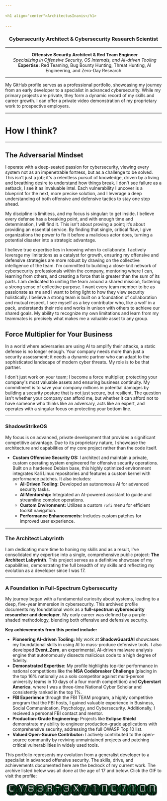 ```yaml
---

<h1 align="center">ArchitectusInanis</h1>

---
```


<h3 align="center">Cybersecurity Architect & Cybersecurity Research Scientist</h3>

---

<p align="center">
  <strong>Offensive Security Architect & Red Team Engineer</strong><br>
  <em>Specializing in Offensive Security, OS Internals, and AI-driven Tooling</em><br>
  <strong>Expertise:</strong> Red Teaming, Bug Bounty Hunting, Threat Hunting, AI Engineering, and Zero-Day Research
</p>

---

My GitHub profile serves as a professional portfolio, showcasing my journey from an early developer to a specialist in advanced cybersecurity. While my primary projects are private, they form a dynamic record of my skills and career growth. I can offer a private video demonstration of my proprietary work to prospective employers.

---

# How I think?

---

## The Adversarial Mindset

I operate with a deep-seated passion for cybersecurity, viewing every system not as an impenetrable fortress, but as a challenge to be solved. This isn't just a job; it's a relentless pursuit of knowledge, driven by a living and breathing desire to understand how things break. I don't see failure as a setback, I see it as invaluable intel. Each vulnerability I uncover is a blueprint for the next, more precise solution, and I leverage a deep understanding of both offensive and defensive tactics to stay one step ahead.

My discipline is limitless, and my focus is singular: to get inside. I believe every defense has a breaking point, and with enough time and determination, I will find it. This isn't about proving a point; it’s about providing an essential service. By finding that single, critical flaw, I give organizations the power to fix it before a malicious actor does, turning a potential disaster into a strategic advantage.

I believe true expertise lies in knowing when to collaborate. I actively leverage my limitations as a catalyst for growth, ensuring my offensive and defensive strategies are more robust by drawing on the collective intelligence of the team. I'm committed to building a close-knit network of cybersecurity professionals within the company, mentoring where I can, learning from others, and creating a force that is greater than the sum of its parts. I am dedicated to uniting the team around a shared mission, fostering a strong sense of collective purpose. I want every team member to be as passionate as me and I want to bring light to how they view security holistically. I believe a strong team is built on a foundation of collaboration and mutual respect. I see myself as a key contributor who, like a wolf in a pack, understands their role and works in unison with others to achieve our shared goals. My ability to recognize my own limitations and learn from my teammates is precisely what makes me a valuable asset to any group.

## Force Multiplier for Your Business

In a world where adversaries are using AI to amplify their attacks, a static defense is no longer enough. Your company needs more than just a security assessment; it needs a dynamic partner who can adapt to the sophisticated landscape of modern cyber threats. My role is to be that partner.

I don't just work on your team; I become a force multiplier, protecting your company's most valuable assets and ensuring business continuity. My commitment is to save your company millions in potential damages by building a security posture that is not just secure, but resilient. The question isn't whether your company can afford me, but whether it can afford not to have someone who thinks like an adversary, acts like an expert, and operates with a singular focus on protecting your bottom line.

---

### ShadowStrikeOS

My focus is on advanced, private development that provides a significant competitive advantage. Due to its proprietary nature, I showcase the architecture and capabilities of my core project rather than the code itself.

* **Custom Offensive Security OS:** I architect and maintain a private, custom operating system engineered for offensive security operations. Built on a hardened Debian base, this highly optimized environment integrates Kali Linux repositories and features a custom kernel with performance patches. It also includes:
    * **AI-Driven Tooling:** Developed an autonomous AI for advanced security tasks.
    * **AI Mentorship:** Integrated an AI-powered assistant to guide and streamline complex operations.
    * **Custom Environment:** Utilizes a custom `rofi` menu for efficient toolkit navigation.
    * **Performance Enhancements:** Includes custom patches for improved user experience.

---

### The Architect Labyrinth

I am dedicating more time to honing my skills and as a result, I've consolidated my expertise into a single, comprehensive public project: **The Architect Labyrinth**. This project serves as a definitive showcase of my capabilities, demonstrating the full breadth of my skills and reflecting my evolution as a developer since I was 17.

---

### A Foundation in Full-Spectrum Cybersecurity

My journey began with a fundamental curiosity about systems, leading to a deep, five-year immersion in cybersecurity. This archived profile documents my foundational work as a **full-spectrum cybersecurity researcher and developer**. My early career was defined by a purple-shaded methodology, blending both offensive and defensive security.

**Key achievements from this period include:**

* **Pioneering AI-driven Tooling:** My work at **ShadowGuardAI** showcases my foundational skills in using AI to mass-produce defensive tools. I also developed **Event_Zero**, an experimental, AI-driven malware analysis engine that autonomously dissects malicious code to a high degree of fidelity.
* **Demonstrated Expertise:** My profile highlights top-tier performance in national competitions like the **NSA Codebreaker Challenge** (placing in the top 16% nationally as a solo competitor against multi-person university teams in 10 days of a four month competition) and **Cyberstart America**, where I was a three-time National Cyber Scholar and consistently ranked in the top 1%.
* **FBI Experience** through the FBI TEAM program, a highly competitive program that the FBI hosts, I gained valuable experience in Business, Social Communication, Psychology, and Cybersecurity. Additionally, I recieved a personal FBI contact and mentor.
* **Production-Grade Engineering:** Projects like **Eclipse Shield** demonstrate my ability to engineer production-grade applications with comprehensive security, addressing the full OWASP Top 10 list.
* **Valued Open-Source Contributor:** I actively contributed to the open-source community by reviving unmaintained projects and patching critical vulnerabilities in widely used tools.

This portfolio represents my evolution from a generalist developer to a specialist in advanced offensive security. The skills, drive, and achievements documented here are the bedrock of my current work. The archive listed below was all done at the age of 17 and below. Click the GIF to visit the profile:

<p align="center">
  <a href="https://github.com/CY83R-3X71NC710N" target="_blank" rel="noopener noreferrer">
    <img src="https://raw.githubusercontent.com/ArchitectusInanis/ArchitectusInanis/main/cy83r-3x71nc710n-text.gif" alt="CY83R-3X71NC710N Archive">
  </a>
</p>

